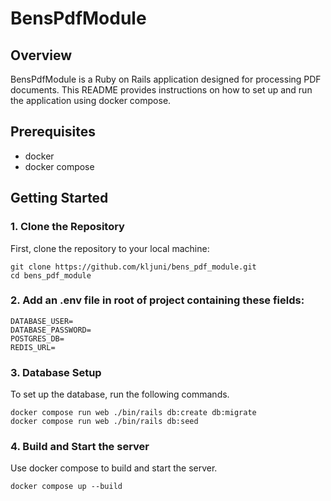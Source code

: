 # BensPdfModule

## Overview
BensPdfModule is a Ruby on Rails application designed for processing PDF documents. This README provides instructions on how to set up and run the application using docker compose.

## Prerequisites
- docker
- docker compose

## Getting Started

### 1. Clone the Repository
First, clone the repository to your local machine:
```
git clone https://github.com/kljuni/bens_pdf_module.git
cd bens_pdf_module
```

### 2. Add an .env file in root of project containing these fields:
```
DATABASE_USER=
DATABASE_PASSWORD=
POSTGRES_DB=
REDIS_URL=
```

### 3. Database Setup
To set up the database, run the following commands.
```
docker compose run web ./bin/rails db:create db:migrate
docker compose run web ./bin/rails db:seed
```

### 4. Build and Start the server
Use docker compose to build and start the server.

```
docker compose up --build
```